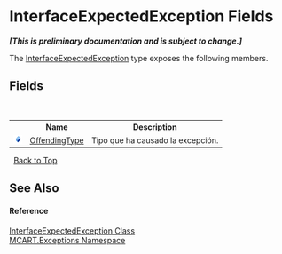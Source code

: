 # InterfaceExpectedException Fields
 _**\[This is preliminary documentation and is subject to change.\]**_

The <a href="8072c745-0d44-142b-1ff6-0b7fe8b76b82">InterfaceExpectedException</a> type exposes the following members.


## Fields
&nbsp;<table><tr><th></th><th>Name</th><th>Description</th></tr><tr><td>![Public field](media/pubfield.gif "Public field")</td><td><a href="a8e11a05-e198-29b4-7010-36a910cbc163">OffendingType</a></td><td>
Tipo que ha causado la excepción.</td></tr></table>&nbsp;
<a href="#interfaceexpectedexception-fields">Back to Top</a>

## See Also


#### Reference
<a href="8072c745-0d44-142b-1ff6-0b7fe8b76b82">InterfaceExpectedException Class</a><br /><a href="36e6166c-cb29-ee06-1b8a-ebc61fae7b0a">MCART.Exceptions Namespace</a><br />